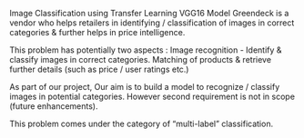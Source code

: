 Image Classification using Transfer Learning VGG16 Model
Greendeck is a vendor who helps retailers in identifying / classification of images in correct categories & further helps in price intelligence.

This problem has potentially two aspects :
Image recognition - Identify & classify images in correct categories. 
Matching of products & retrieve further details (such as price / user ratings etc.)

As part of our project, Our aim is to build a model to recognize / classify images in potential categories. However second requirement is not in scope (future enhancements).

This problem comes under the category of “multi-label” classification.
